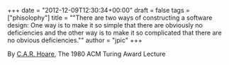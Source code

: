 +++
date = "2012-12-09T12:30:34+00:00"
draft = false
tags = ["phisolophy"]
title = "\"There are two ways of constructing a software design: One way is to make it so simple that there are obviously no deficiencies and the other way is to make it so complicated that there are no obvious deficiencies.\""
author = "jpic"
+++

By [C.A.R. Hoare](http://en.wikipedia.org/wiki/Tony_Hoare), The 1980 ACM Turing Award Lecture
